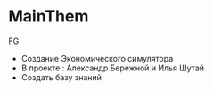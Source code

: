 # MainThem
FG
- Создание Экономического симулятора
- В проекте : Александр Бережной и Илья Шутай
- Создать базу знаний
